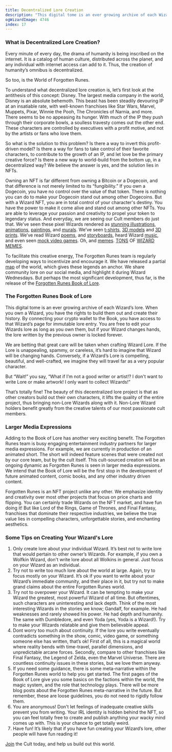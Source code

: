 ```yaml
---
title: Decentralized Lore Creation
description: "This digital tome is an ever growing archive of each Wizard’s lore. When you own a Wizard, you have the rights to build them out and create their history."
ogWizardImage: 4746
index: 17
---
```


### **What is Decentralized Lore Creation?**

Every minute of every day, the drama of humanity is being inscribed on the internet. It is a catalog of human culture, distributed across the planet, and any individual with internet access can add to it. Thus, the creation of humanity’s omnibus is decentralized.

So too, is the World of Forgotten Runes.

To understand what decentralized lore creation is, let’s first look at the antithesis of this concept: Disney. The largest media company in the world, Disney is an absolute behemoth. This beast has been steadily devouring IP at an insatiable rate, with well-known franchises like Star Wars, Marvel, Muppets, Pixar, Winnie the Pooh, The Chronicles of Narnia, and more. There seems to be no appeasing its hunger. With much of the IP they push through their corporate bowls, a soulless travesty comes out the other end. These characters are controlled by executives with a profit motive, and not by the artists or fans who love them.

So what is the solution to this problem? Is there a way to invert this profit-driven model? Is there a way for fans to take control of their favorite characters, to contribute to the growth of an IP, and let love be the primary creative force? Is there a new way to world-build from the bottom up, in a decentralized way? We believe the answer is yes, and the solution lies in NFTs.

Owning an NFT is far different from owning a Bitcoin or a Dogecoin, and that difference is not merely limited to its “fungibility.” If you own a Dogecoin, you have no control over the value of that token. There is nothing you can do to make your Dogecoin stand out among other Dogecoins. But with a Wizard NFT, you are in total control of your character's destiny. You have the power to make it come alive and stand out among other NFTs. You are able to leverage your passion and creativity to propel your token to legendary status. And everyday, we are seeing our Cult members do just that. We’ve seen these pixel Wizards rendered as [stunning illustrations](https://opensea.io/assets/0x495f947276749ce646f68ac8c248420045cb7b5e/96577616716374093869564910580926487133870015185803080998328868080250039304193/), [animations](https://twitter.com/forgottenrunes/status/1440129105916170242), [paintings](https://twitter.com/MagusTumbaj/status/1428828506490822657), and [murals](https://twitter.com/dr_slurp_/status/1433594139405398018). We’ve seen [t-shirts](https://twitter.com/simoneconti_/status/1437868192668524549), [3D models](https://twitter.com/yebkamin/status/1420586426505129992) and [3D prints](https://twitter.com/tiki_teki/status/1448097970306568196). We’ve read Wizard [poems](https://twitter.com/tv3636/status/1422005523298222081), and [storyboards](https://twitter.com/forgottenrunes/status/1429813751922913280), heard Wizard [music](https://twitter.com/dr_slurp_/status/1448281692310016000), and even seen [mock video games](https://twitter.com/MagusWazir/status/1442183961279610883). Oh, and [memes](https://twitter.com/thetrellen/status/1444373244388200454). [TONS](https://twitter.com/forgottenrunes/status/1441517229720236032) OF [WIZARD](https://twitter.com/forgottenrunes/status/1437836919556116482) [MEMES](https://twitter.com/forgottenrunes/status/1435987077733048323).

To facilitate this creative energy, The Forgotten Runes team is regularly developing ways to incentivize and encourage it. We have released a partial [map](https://www.forgottenrunes.com/map) of the world, which gives these legends an anchor. We share community lore on our social media, and highlight it during Wizard Wednesdays. But perhaps the most significant development, thus far, is the release of the [Forgotten Runes Book of Lore](https://www.forgottenrunes.com/lore).

### **The Forgotten Runes Book of Lore**

This digital tome is an ever growing archive of each Wizard’s lore. When you own a Wizard, you have the rights to build them out and create their history. By connecting your crypto wallet to the Book, you have access to that Wizard’s page for immutable lore entry. You are free to edit your Wizards lore as long as you own them, but if your Wizard changes hands, the lore written by the previous owner is locked forever.

We are betting that great care will be taken when crafting Wizard Lore. If the Lore is unappealing, spammy, or careless, it’s hard to imagine that Wizard will be changing hands. Conversely, if a Wizard’s Lore is compelling, beautiful, and well-crafted, we imagine they will travel far as a very popular character.

But “Wait!” you say, “What if I’m not a good writer or artist!? I don't want to write Lore or make artwork! I only want to collect Wizards!”

That’s totally fine! The beauty of this decentralized lore project is that as other creators build out their own characters, it lifts the quality of the entire project, thus bringing non-Lore Wizards along with it. Non-Lore Wizard holders benefit greatly from the creative talents of our most passionate cult members.

### **Larger Media Expressions**

Adding to the Book of Lore has another very exciting benefit. The Forgotten Runes team is busy engaging entertainment industry partners for larger media expressions. For example, we are currently in production of an animated short. The short will indeed feature scenes that were created not by our core team, but by the cult itself. This cult-sourced creation will be an ongoing dynamic as Forgotten Runes is seen in larger media expressions. We intend that the Book of Lore will be the first stop in the development of future animated content, comic books, and any other industry driven content.

Forgotten Runes is an NFT project unlike any other. We emphasize identity and creativity over most other projects that focus on price charts and flipping. You can certainly trade Wizards on the NFT market, and have fun doing it! But like Lord of the Rings, Game of Thrones, and Final Fantasy, franchises that dominate their respective industries, we believe the true value lies in compelling characters, unforgettable stories, and enchanting aesthetics.

### **Some Tips on Creating Your Wizard's Lore**

1. Only create lore about your individual Wizard. It’s best not to write lore that would pertain to other owner’s Wizards. For example, if you own a Wolfkin Wizard, don't write lore about all Wolkins in general. Just focus on your Wizard as an individual.
2. Try not to write too much lore about the world at large. Again, try to focus mostly on your Wizard. It’s ok if you want to write about your Wizard’s immediate community, and their place in it, but try not to make grand claims about the entire Forgotten Runes world.
3. Try not to overpower your Wizard. It can be tempting to make your Wizard the greatest, most powerful Wizard of all time. But oftentimes, such characters are uninteresting and lack depth. Think of the most interesting Wizards in the stories we know; Gandalf, for example. He had weaknesses and rarely showed his power. He had depth and humanity. The same with Dumbledore, and even Yoda (yes, Yoda is a Wizard!). Try to make your Wizards relatable and give them believable appeal.
4. Dont worry too much about continuity. If the lore you write eventually contradicts something in the show, comic, video game, or something someone else has written, that’s ok! First of all, this is a magical world where reality bends with time-travel, parallel dimensions, and unpredictable arcane forces. Secondly, compare to other franchises like Final Fantasy, the Legend of Zelda, even the Marvel Universe. There are countless continuity issues in these stories, but we love them anyway.
5. If you need some guidance, there is some meta-narrative within the Forgotten Runes world to help you get started. The first pages of the Book of Lore give you some basics on the factions within the world, the magic system, and the role that technology plays. There will be more blog posts about the Forgotten Runes meta-narrative in the future. But remember, these are loose guidelines, you do not need to rigidly follow them.
6. You are anonymous! Don't let feelings of inadequate creative skills prevent you from writing. Your IRL identity is hidden behind the NFT, so you can feel totally free to create and publish anything your wacky mind comes up with. This is your chance to get totally weird.
7. Have fun! It’s likely that if you have fun creating your Wizard’s lore, other people will have fun reading it!

[Join](https://www.forgottenrunes.com/wtf) the Cult today, and help us build out this world.
